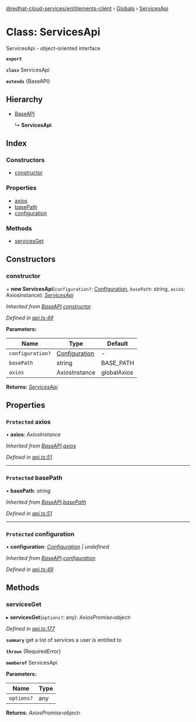 [@redhat-cloud-services/entitlements-client](../README.md) › [Globals](../globals.md) › [ServicesApi](servicesapi.md)

# Class: ServicesApi

ServicesApi - object-oriented interface

**`export`** 

**`class`** ServicesApi

**`extends`** {BaseAPI}

## Hierarchy

* [BaseAPI](baseapi.md)

  ↳ **ServicesApi**

## Index

### Constructors

* [constructor](servicesapi.md#constructor)

### Properties

* [axios](servicesapi.md#protected-axios)
* [basePath](servicesapi.md#protected-basepath)
* [configuration](servicesapi.md#protected-configuration)

### Methods

* [servicesGet](servicesapi.md#servicesget)

## Constructors

###  constructor

\+ **new ServicesApi**(`configuration?`: [Configuration](configuration.md), `basePath`: string, `axios`: AxiosInstance): *[ServicesApi](servicesapi.md)*

*Inherited from [BaseAPI](baseapi.md).[constructor](baseapi.md#constructor)*

*Defined in [api.ts:49](https://github.com/RedHatInsights/javascript-clients/blob/master/packages/entitlements/api.ts#L49)*

**Parameters:**

Name | Type | Default |
------ | ------ | ------ |
`configuration?` | [Configuration](configuration.md) | - |
`basePath` | string |  BASE_PATH |
`axios` | AxiosInstance |  globalAxios |

**Returns:** *[ServicesApi](servicesapi.md)*

## Properties

### `Protected` axios

• **axios**: *AxiosInstance*

*Inherited from [BaseAPI](baseapi.md).[axios](baseapi.md#protected-axios)*

*Defined in [api.ts:51](https://github.com/RedHatInsights/javascript-clients/blob/master/packages/entitlements/api.ts#L51)*

___

### `Protected` basePath

• **basePath**: *string*

*Inherited from [BaseAPI](baseapi.md).[basePath](baseapi.md#protected-basepath)*

*Defined in [api.ts:51](https://github.com/RedHatInsights/javascript-clients/blob/master/packages/entitlements/api.ts#L51)*

___

### `Protected` configuration

• **configuration**: *[Configuration](configuration.md) | undefined*

*Inherited from [BaseAPI](baseapi.md).[configuration](baseapi.md#protected-configuration)*

*Defined in [api.ts:49](https://github.com/RedHatInsights/javascript-clients/blob/master/packages/entitlements/api.ts#L49)*

## Methods

###  servicesGet

▸ **servicesGet**(`options?`: any): *AxiosPromise‹object›*

*Defined in [api.ts:177](https://github.com/RedHatInsights/javascript-clients/blob/master/packages/entitlements/api.ts#L177)*

**`summary`** get a list of services a user is entitled to

**`throws`** {RequiredError}

**`memberof`** ServicesApi

**Parameters:**

Name | Type |
------ | ------ |
`options?` | any |

**Returns:** *AxiosPromise‹object›*

